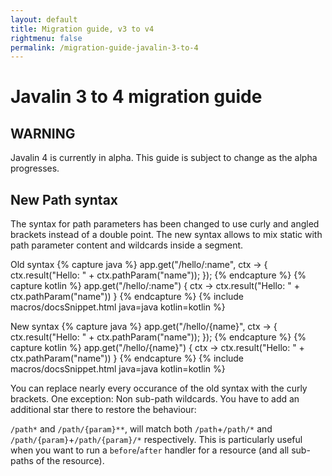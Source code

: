 ```yaml
---
layout: default
title: Migration guide, v3 to v4
rightmenu: false
permalink: /migration-guide-javalin-3-to-4
---
```


<h1 class="no-margin-top">Javalin 3 to 4 migration guide</h1>

## WARNING
Javalin 4 is currently in alpha.
This guide is subject to change as the alpha progresses.

## New Path syntax
The syntax for path parameters has been changed to use curly and angled brackets instead of a double point.
The new syntax allows to mix static with path parameter content and wildcards inside a segment.

Old syntax
{% capture java %}
app.get("/hello/:name", ctx -> {
    ctx.result("Hello: " + ctx.pathParam("name"));
});
{% endcapture %}
{% capture kotlin %}
app.get("/hello/:name") { ctx ->
    ctx.result("Hello: " + ctx.pathParam("name"))
}
{% endcapture %}
{% include macros/docsSnippet.html java=java kotlin=kotlin %}

New syntax
{% capture java %}
app.get("/hello/{name}", ctx -> {
    ctx.result("Hello: " + ctx.pathParam("name"));
});
{% endcapture %}
{% capture kotlin %}
app.get("/hello/{name}") { ctx ->
    ctx.result("Hello: " + ctx.pathParam("name"))
}
{% endcapture %}
{% include macros/docsSnippet.html java=java kotlin=kotlin %}

You can replace nearly every occurance of the old syntax with the curly brackets.
One exception: Non sub-path wildcards. You have to add an additional star there to restore the behaviour:

`/path*` and `/path/{param}**`, will match both `/path`+`/path/*` and `/path/{param}`+`/path/{param}/*` respectively.
This is particularly useful when you want to run a `before`/`after` handler for a resource (and all sub-paths of the resource).
